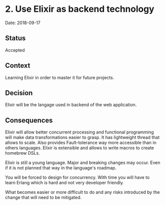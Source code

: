 # 2. Use Elixir as backend technology

Date: 2018-09-17

## Status

Accepted

## Context

Learning Elixir in order to master it for future projects.

## Decision

Elixir will be the langage used in backend of the web application. 

## Consequences

Elixir will allow better concurrent processing and functional programming will make data transformations
easier to grasp. It has lightweight thread that allows to scale. Also provides Fault-tolerance
way more accessible than in others languages. Elixir is extensible and allows to write macros
to create homebrew DSLs. 

Elixir is still a young language. Major and breaking changes may occur. Even if it is not
planned that way in the language's roadmap.

You will be forced to design for concurrency.
With time you will have to learn Erlang which is hard and not very developer friendly.

What becomes easier or more difficult to do and any risks introduced by the change that will need to be mitigated.
